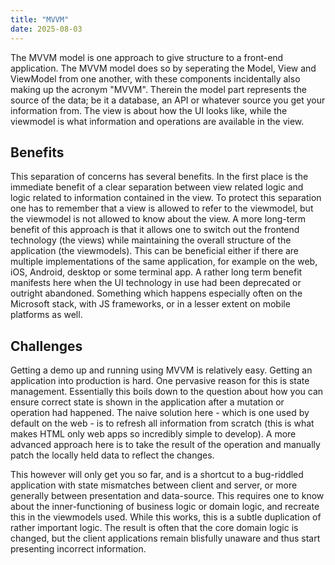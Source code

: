 ```yaml
---
title: "MVVM"
date: 2025-08-03
---
```


The MVVM model is one approach to give structure to a front-end application. The MVVM model does so by seperating the Model, View and ViewModel from one another, with these components incidentally also making up the acronym "MVVM". Therein the model part represents the source of the data; be it a database, an API or whatever source you get your information from. The view is about how the UI looks like, while the viewmodel is what information and operations are available in the view.

## Benefits
This separation of concerns has several benefits. In the first place is the immediate benefit of a clear separation between view related logic and logic related to information contained in the view. To protect this separation one has to remember that a view is allowed to refer to the viewmodel, but the viewmodel is not allowed to know about the view. A more long-term benefit of this approach is that it allows one to switch out the frontend technology (the views) while maintaining the overall structure of the application (the viewmodels). This can be beneficial either if there are multiple implementations of the same application, for example on the web, iOS, Android, desktop or some terminal app. A rather long term benefit manifests here when the UI technology in use had been deprecated or outright abandoned. Something which happens especially often on the Microsoft stack, with JS frameworks, or in a lesser extent on mobile platforms as well.

## Challenges
Getting a demo up and running using MVVM is relatively easy. Getting an application into production is hard. One pervasive reason for this is state management. Essentially this boils down to the question about how you can ensure correct state is shown in the application after a mutation or operation had happened. The naive solution here - which is one used by default on the web - is to refresh all information from scratch (this is what makes HTML only web apps so incredibly simple to develop). A more advanced approach here is to take the result of the operation and manually patch the locally held data to reflect the changes.

This however will only get you so far, and is a shortcut to a bug-riddled application with state mismatches between client and server, or more generally between presentation and data-source. This requires one to know about the inner-functioning of business logic or domain logic, and recreate this in the viewmodels used. While this works, this is a subtle duplication of rather important logic. The result is often that the core domain logic is changed, but the client applications remain blisfully unaware and thus start presenting incorrect information.

